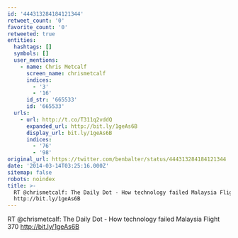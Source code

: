 ```yaml
---
id: '444313284184121344'
retweet_count: '0'
favorite_count: '0'
retweeted: true
entities:
  hashtags: []
  symbols: []
  user_mentions:
    - name: Chris Metcalf
      screen_name: chrismetcalf
      indices:
        - '3'
        - '16'
      id_str: '665533'
      id: '665533'
  urls:
    - url: http://t.co/T311q2vddQ
      expanded_url: http://bit.ly/1geAs6B
      display_url: bit.ly/1geAs6B
      indices:
        - '76'
        - '98'
original_url: https://twitter.com/benbalter/status/444313284184121344
date: '2014-03-14T03:25:16.000Z'
sitemap: false
robots: noindex
title: >-
  RT @chrismetcalf: The Daily Dot - How technology failed Malaysia Flight 370
  http://bit.ly/1geAs6B
---
```


RT @chrismetcalf: The Daily Dot - How technology failed Malaysia Flight 370 http://bit.ly/1geAs6B
